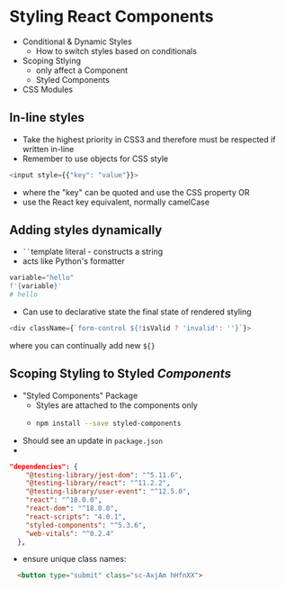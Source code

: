# Styling React Components

* Conditional & Dynamic Styles
  * How to switch styles based on conditionals
* Scoping Stlying
  * only affect a Component
  * Styled Components
* CSS Modules

## In-line styles
* Take the highest priority in CSS3 and therefore must be respected if written in-line
* Remember to use objects for CSS style 
```javascript
<input style={{"key": "value"}}>
```
  * where the "key" can be quoted and use the CSS property OR
  * use the React key equivalent, normally camelCase

## Adding styles dynamically
* ``` `` ```template literal - constructs a string
* acts like Python's formatter
```python
variable="hello"
f'{variable}'
# hello
```

* Can use to declarative state the final state of rendered styling
```javascript
<div className={`form-control ${!isValid ? 'invalid': ''}`}>
```

where you can continually add new ```${}```

## Scoping Styling to Styled *Components*

* "Styled Components" Package
  * Styles are attached to the components only
  * ```bash
    npm install --save styled-components
    ``` 
* Should see an update in ```package.json```
* 
```json
"dependencies": {
    "@testing-library/jest-dom": "^5.11.6",
    "@testing-library/react": "^11.2.2",
    "@testing-library/user-event": "^12.5.0",
    "react": "^18.0.0",
    "react-dom": "^18.0.0",
    "react-scripts": "4.0.1",
    "styled-components": "^5.3.6",
    "web-vitals": "^0.2.4"
  },
```
  * ensure unique class names:
  ```html
    <button type="submit" class="sc-AxjAm hHfnXX">
  ```